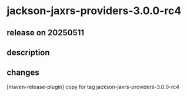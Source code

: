 # jackson-jaxrs-providers-3.0.0-rc4

## release on 20250511

## description

## changes

[maven-release-plugin] copy for tag jackson-jaxrs-providers-3.0.0-rc4


